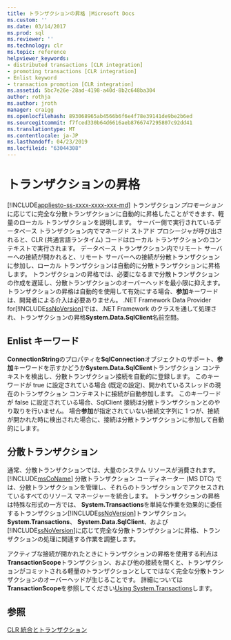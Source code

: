 ```yaml
---
title: トランザクションの昇格 |Microsoft Docs
ms.custom: ''
ms.date: 03/14/2017
ms.prod: sql
ms.reviewer: ''
ms.technology: clr
ms.topic: reference
helpviewer_keywords:
- distributed transactions [CLR integration]
- promoting transactions [CLR integration]
- Enlist keyword
- transaction promotion [CLR integration]
ms.assetid: 5bc7e26e-28ad-4198-a40d-8b2c648ba304
author: rothja
ms.author: jroth
manager: craigg
ms.openlocfilehash: 893068965ab4566b6f6e4f78e39141de9be2b6ed
ms.sourcegitcommit: f7fced330b64d6616aeb8766747295807c92dd41
ms.translationtype: MT
ms.contentlocale: ja-JP
ms.lasthandoff: 04/23/2019
ms.locfileid: "63044308"
---
```

# <a name="transaction-promotion"></a>トランザクションの昇格
[!INCLUDE[appliesto-ss-xxxx-xxxx-xxx-md](../../includes/appliesto-ss-xxxx-xxxx-xxx-md.md)]
  トランザクション*プロモーション*に応じてに完全な分散トランザクションに自動的に昇格したことができます、軽量のローカル トランザクションを説明します。 サーバー側で実行されているデータベース トランザクション内でマネージド ストアド プロシージャが呼び出されると、CLR (共通言語ランタイム) コードはローカル トランザクションのコンテキストで実行されます。  データベース トランザクション内でリモート サーバーへの接続が開かれると、リモート サーバーへの接続が分散トランザクションに参加し、ローカル トランザクションは自動的に分散トランザクションに昇格します。 トランザクションの昇格では、必要になるまで分散トランザクションの作成を遅延し、分散トランザクションのオーバーヘッドを最小限に抑えます。 トランザクションの昇格は自動的を使用して有効にする場合、**参加**キーワードは、開発者による介入は必要ありません。 .NET Framework Data Provider for[!INCLUDE[ssNoVersion](../../includes/ssnoversion-md.md)]では、.NET Framework のクラスを通して処理され、トランザクションの昇格**System.Data.SqlClient**名前空間。  
  
## <a name="the-enlist-keyword"></a>Enlist キーワード  
 **ConnectionString**のプロパティを**SqlConnection**オブジェクトのサポート、**参加**キーワードを示すかどうか**System.Data.SqlClient**トランザクション コンテキストを検出し、分散トランザクション接続を自動的に登録します。 このキーワードが true に設定されている場合 (既定の設定)、開かれているスレッドの現在のトランザクション コンテキストに接続が自動参加します。 このキーワードが false に設定されている場合、SqlClient 接続は分散トランザクションとのやり取りを行いません。 場合**参加**が指定されていない接続文字列に 1 つが、接続が開かれた時に検出された場合に、接続は分散トランザクションに参加して自動的にします。  
  
## <a name="distributed-transactions"></a>分散トランザクション  
 通常、分散トランザクションでは、大量のシステム リソースが消費されます。 [!INCLUDE[msCoName](../../includes/msconame-md.md)] 分散トランザクション コーディネーター (MS DTC) では、分散トランザクションを管理し、それらのトランザクションでアクセスされているすべてのリソース マネージャーを統合します。 トランザクションの昇格は特殊な形式の一方では、 **System.Transactions**を単純な作業を効果的に委任するトランザクション[!INCLUDE[ssNoVersion](../../includes/ssnoversion-md.md)]トランザクション。 **System.Transactions**、 **System.Data.SqlClient**、および[!INCLUDE[ssNoVersion](../../includes/ssnoversion-md.md)]に応じて完全な分散トランザクションに昇格、トランザクションの処理に関連する作業を調整します。  
  
 アクティブな接続が開かれたときにトランザクションの昇格を使用する利点は**TransactionScope**トランザクション、および他の接続を開くと、トランザクションがコミットされる軽量のトランザクションとしてではなく完全な分散トランザクションのオーバーヘッドが生じることです。 詳細については**TransactionScope**を参照してください[Using System.Transactions](../../relational-databases/clr-integration-data-access-transactions/using-system-transactions.md)します。  
  
## <a name="see-also"></a>参照  
 [CLR 統合とトランザクション](../../relational-databases/clr-integration-data-access-transactions/clr-integration-and-transactions.md)  
  
  
